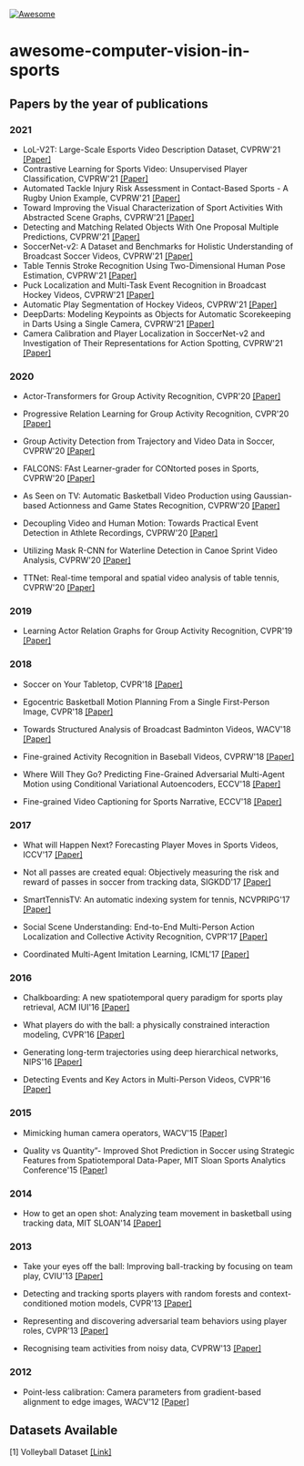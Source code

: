 [![Awesome](https://cdn.rawgit.com/sindresorhus/awesome/d7305f38d29fed78fa85652e3a63e154dd8e8829/media/badge.svg)](https://github.com/sindresorhus/awesome)
# awesome-computer-vision-in-sports

## Papers by the year of publications

### 2021

- LoL-V2T: Large-Scale Esports Video Description Dataset, CVPRW'21 [[Paper]](https://openaccess.thecvf.com/content/CVPR2021W/CVSports/papers/Tanaka_LoL-V2T_Large-Scale_Esports_Video_Description_Dataset_CVPRW_2021_paper.pdf)
- Contrastive Learning for Sports Video: Unsupervised Player Classification, CVPRW'21  [[Paper]](https://openaccess.thecvf.com/content/CVPR2021W/CVSports/papers/Koshkina_Contrastive_Learning_for_Sports_Video_Unsupervised_Player_Classification_CVPRW_2021_paper.pdf)
- Automated Tackle Injury Risk Assessment in Contact-Based Sports - A Rugby Union Example, CVPRW'21  [[Paper]](https://openaccess.thecvf.com/content/CVPR2021W/CVSports/papers/Martin_Automated_Tackle_Injury_Risk_Assessment_in_Contact-Based_Sports_-_A_CVPRW_2021_paper.pdf)
- Toward Improving the Visual Characterization of Sport Activities With Abstracted Scene Graphs, CVPRW'21 [[Paper]](https://openaccess.thecvf.com/content/CVPR2021W/CVSports/papers/Rahimi_Toward_Improving_the_Visual_Characterization_of_Sport_Activities_With_Abstracted_CVPRW_2021_paper.pdf)
- Detecting and Matching Related Objects With One Proposal Multiple Predictions, CVPRW'21 [[Paper]](https://openaccess.thecvf.com/content/CVPR2021W/CVSports/papers/Liu_Detecting_and_Matching_Related_Objects_With_One_Proposal_Multiple_Predictions_CVPRW_2021_paper.pdf)
- SoccerNet-v2: A Dataset and Benchmarks for Holistic Understanding of Broadcast Soccer Videos, CVPRW'21 [[Paper]](https://openaccess.thecvf.com/content/CVPR2021W/CVSports/papers/Deliege_SoccerNet-v2_A_Dataset_and_Benchmarks_for_Holistic_Understanding_of_Broadcast_CVPRW_2021_paper.pdf)
- Table Tennis Stroke Recognition Using Two-Dimensional Human Pose Estimation, CVPRW'21 [[Paper]](https://openaccess.thecvf.com/content/CVPR2021W/CVSports/papers/Kulkarni_Table_Tennis_Stroke_Recognition_Using_Two-Dimensional_Human_Pose_Estimation_CVPRW_2021_paper.pdf)
- Puck Localization and Multi-Task Event Recognition in Broadcast Hockey Videos, CVPRW'21 [[Paper]](https://openaccess.thecvf.com/content/CVPR2021W/CVSports/papers/Giancola_Temporally-Aware_Feature_Pooling_for_Action_Spotting_in_Soccer_Broadcasts_CVPRW_2021_paper.pdf)
- Automatic Play Segmentation of Hockey Videos, CVPRW'21 [[Paper]](https://openaccess.thecvf.com/content/CVPR2021W/CVSports/papers/Pidaparthy_Automatic_Play_Segmentation_of_Hockey_Videos_CVPRW_2021_paper.pdf)
- DeepDarts: Modeling Keypoints as Objects for Automatic Scorekeeping in Darts Using a Single Camera, CVPRW'21 [[Paper]](https://openaccess.thecvf.com/content/CVPR2021W/CVSports/papers/McNally_DeepDarts_Modeling_Keypoints_as_Objects_for_Automatic_Scorekeeping_in_Darts_CVPRW_2021_paper.pdf)
- Camera Calibration and Player Localization in SoccerNet-v2 and Investigation of Their Representations for Action Spotting, CVPRW'21 [[Paper]](https://openaccess.thecvf.com/content/CVPR2021W/CVSports/papers/Cioppa_Camera_Calibration_and_Player_Localization_in_SoccerNet-v2_and_Investigation_of_CVPRW_2021_paper.pdf)

### 2020

- Actor-Transformers for Group Activity Recognition, CVPR'20 [[Paper]](http://isis-data.science.uva.nl/cgmsnoek/pub/gavrilyuk-transformers-cvpr2020.pdf)

- Progressive Relation Learning for Group Activity Recognition, CVPR'20 [[Paper]](https://arxiv.org/pdf/1908.02948.pdf)

- Group Activity Detection from Trajectory and Video Data in Soccer, CVPRW'20 [[Paper]](https://openaccess.thecvf.com/content_CVPRW_2020/papers/w53/Sanford_Group_Activity_Detection_From_Trajectory_and_Video_Data_in_Soccer_CVPRW_2020_paper.pdf)

- FALCONS: FAst Learner-grader for CONtorted poses in Sports, CVPRW'20 [[Paper]](https://openaccess.thecvf.com/content_CVPRW_2020/papers/w53/Nekoui_FALCONS_FAst_Learner-Grader_for_CONtorted_Poses_in_Sports_CVPRW_2020_paper.pdf)

- As Seen on TV: Automatic Basketball Video Production using Gaussian-based Actionness and Game States Recognition, CVPRW'20 [[Paper]](https://openaccess.thecvf.com/content_CVPRW_2020/papers/w53/Quiroga_As_Seen_on_TV_Automatic_Basketball_Video_Production_Using_Gaussian-Based_CVPRW_2020_paper.pdf)

- Decoupling Video and Human Motion: Towards Practical Event Detection in Athlete Recordings, CVPRW'20 [[Paper]](https://openaccess.thecvf.com/content_CVPRW_2020/papers/w53/Einfalt_Decoupling_Video_and_Human_Motion_Towards_Practical_Event_Detection_in_CVPRW_2020_paper.pdf)

- Utilizing Mask R-CNN for Waterline Detection in Canoe Sprint Video Analysis, CVPRW'20 [[Paper]](https://openaccess.thecvf.com/content_CVPRW_2020/papers/w53/von_Braun_Utilizing_Mask_R-CNN_for_Waterline_Detection_in_Canoe_Sprint_Video_CVPRW_2020_paper.pdf)

- TTNet: Real-time temporal and spatial video analysis of table tennis, CVPRW'20 [[Paper]](https://arxiv.org/pdf/2004.09927.pdf)

### 2019

- Learning Actor Relation Graphs for Group Activity Recognition, CVPR'19 [[Paper]](https://openaccess.thecvf.com/content_CVPR_2019/papers/Wu_Learning_Actor_Relation_Graphs_for_Group_Activity_Recognition_CVPR_2019_paper.pdf)


### 2018

- Soccer on Your Tabletop, CVPR'18 [[Paper]](https://grail.cs.washington.edu/projects/soccer/soccer_on_your_tabletop.pdf)

- Egocentric Basketball Motion Planning From a Single First-Person Image, CVPR'18 [[Paper]](https://arxiv.org/pdf/1803.01413)

-  Towards Structured Analysis of Broadcast Badminton Videos, WACV'18 [[Paper]](http://cvit.iiit.ac.in/images/ConferencePapers/2018/badminton_analytics.pdf)

- Fine-grained Activity Recognition in Baseball Videos, CVPRW'18 [[Paper]](https://arxiv.org/pdf/1804.03247.pdf)

- Where Will They Go? Predicting Fine-Grained Adversarial Multi-Agent Motion using Conditional Variational Autoencoders, ECCV'18 [[Paper]](https://openaccess.thecvf.com/content_ECCV_2018/papers/Panna_Felsen_Where_Will_They_ECCV_2018_paper.pdf)

- Fine-grained Video Captioning for Sports Narrative, ECCV'18 [[Paper]](https://openaccess.thecvf.com/content_cvpr_2018/papers/Yu_Fine-Grained_Video_Captioning_CVPR_2018_paper.pdf)


### 2017

- What will Happen Next? Forecasting Player Moves in Sports Videos, ICCV'17 [[Paper]](http://openaccess.thecvf.com/content_ICCV_2017/papers/Felsen_What_Will_Happen_ICCV_2017_paper.pdf)

- Not all passes are created equal: Objectively measuring the risk and reward of passes in soccer from tracking data, SIGKDD'17 [[Paper]](https://dl.acm.org/citation.cfm?id=3098051)

- SmartTennisTV: An automatic indexing system for tennis, NCVPRIPG'17 [[Paper]](https://researchweb.iiit.ac.in/~anurag.ghosh/static/smarttennistv-automatic-indexing.pdf)

- Social Scene Understanding: End-to-End Multi-Person Action Localization and Collective Activity Recognition, CVPR'17 [[Paper]](http://openaccess.thecvf.com/content_cvpr_2017/papers/Bagautdinov_Social_Scene_Understanding_CVPR_2017_paper.pdf)

- Coordinated Multi-Agent Imitation Learning, ICML'17 [[Paper]](http://proceedings.mlr.press/v70/le17a/le17a.pdf)

### 2016

- Chalkboarding: A new spatiotemporal query paradigm for sports play retrieval, ACM IUI'16 [[Paper]](https://dl.acm.org/citation.cfm?id=2856772)

- What players do with the ball: a physically constrained interaction modeling, CVPR'16 [[Paper]](https://www.cv-foundation.org/openaccess/content_cvpr_2016/papers/Maksai_What_Players_Do_CVPR_2016_paper.pdf)

- Generating long-term trajectories using deep hierarchical networks, NIPS'16 [[Paper]](http://papers.nips.cc/paper/6520-generating-long-term-trajectories-using-deep-hierarchical-networks.pdf)

- Detecting Events and Key Actors in Multi-Person Videos, CVPR'16 [[Paper]](http://openaccess.thecvf.com/content_cvpr_2016/papers/Ramanathan_Detecting_Events_and_CVPR_2016_paper.pdf)

### 2015

- Mimicking human camera operators, WACV'15 [[Paper]](https://pdfs.semanticscholar.org/e73b/4b7c48a4aeca81ec132e9e147dc19d103ded.pdf)

- Quality vs Quantity”- Improved Shot Prediction in Soccer using Strategic Features from Spatiotemporal Data-Paper, MIT Sloan Sports Analytics Conference'15 [[Paper]](https://s3-us-west-1.amazonaws.com/disneyresearch/wp-content/uploads/20150308192147/Quality-vs-Quantity%E2%80%9D-Improved-Shot-Prediction-in-Soccer-using-Strategic-Features-from-Spatiotemporal-Data-Paper.pdf)

### 2014

- How to get an open shot: Analyzing team movement in basketball using tracking data, MIT SLOAN'14 [[Paper]](https://s3-us-west-1.amazonaws.com/disneyresearch/wp-content/uploads/20141125014436/How-to-Get-an-Open-Shot-Analyzing-Team-Movement-in-Basketball-using-Tracking-Data-Paper.pdf)

### 2013

- Take your eyes off the ball: Improving ball-tracking by focusing on team play, CVIU'13 [[Paper]](https://infoscience.epfl.ch/record/185107/files/top_infosci_1.pdf)

- Detecting and tracking sports players with random forests and context-conditioned motion models, CVPR'13 [[Paper]](https://www.cv-foundation.org/openaccess/content_cvpr_2013/papers/Liu_Tracking_Sports_Players_2013_CVPR_paper.pdf)

- Representing and discovering adversarial team behaviors using player roles, CVPR'13 [[Paper]](http://openaccess.thecvf.com/content_cvpr_2013/papers/Lucey_Representing_and_Discovering_2013_CVPR_paper.pdf)

- Recognising team activities from noisy data, CVPRW'13 [[Paper]](https://www.cv-foundation.org/openaccess/content_cvpr_workshops_2013/W19/papers/Bialkowski_Recognising_Team_Activities_2013_CVPR_paper.pdf)

### 2012

- Point-less calibration: Camera parameters from gradient-based alignment to edge images, WACV'12 [[Paper]](http://ieeexplore.ieee.org/stamp/stamp.jsp?tp=&arnumber=6163012)


## Datasets Available

[1] Volleyball Dataset [[Link]](https://github.com/mostafa-saad/deep-activity-rec)

